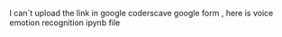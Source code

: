 I can`t upload the link in google coderscave google form , here is voice emotion recognition ipynb file
